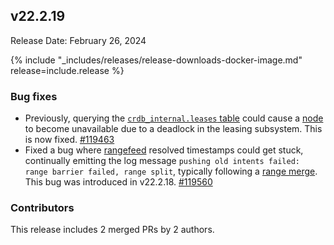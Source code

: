 ## v22.2.19

Release Date: February 26, 2024

{% include "_includes/releases/release-downloads-docker-image.md" release=include.release %}

<h3 id="v22-2-19-bug-fixes">Bug fixes</h3>

- Previously, querying the [`crdb_internal.leases` table](https://www.cockroachlabs.com/docs/v22.2/crdb-internal) could cause a [node](https://www.cockroachlabs.com/docs/v22.2/ui-cluster-overview-page#node-status) to become unavailable due to a deadlock in the leasing subsystem. This is now fixed. [#119463][#119463]
- Fixed a bug where [rangefeed](https://www.cockroachlabs.com/docs/v22.2/create-and-configure-changefeeds#enable-rangefeeds) resolved timestamps could get stuck, continually emitting the log message `pushing old intents failed: range barrier failed, range split`, typically following a [range merge](https://www.cockroachlabs.com/docs/v22.2/architecture/distribution-layer.html#range-merges). This bug was introduced in v22.2.18. [#119560][#119560]

<div class="release-note-contributors" markdown="1">

<h3 id="v22-2-19-contributors">Contributors</h3>

This release includes 2 merged PRs by 2 authors.

</div>

[#119463]: https://github.com/cockroachdb/cockroach/pull/119463
[#119560]: https://github.com/cockroachdb/cockroach/pull/119560
